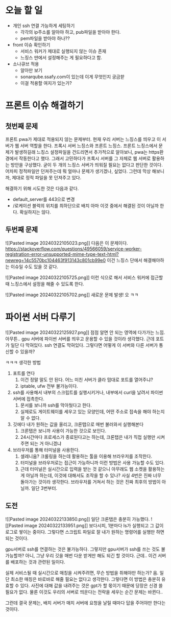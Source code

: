 # 오늘 할 일
- 개인 ssh 연결  가능하게 세팅하기
	- 각각의 ip주소를 알아야 하고, pub파일을 받아야 한다.
	-  pem파일을 받아야 하나??
- front 이슈 확인하기
	- 서비스 워커가 제대로 실행되지 않는 이슈 존재
	- 느징스 딴에서 설정해주는 게 필요하다고 함.
- 소나큐브 적용
	- 알아만 보기
	- sonarqube.ssafy.com이 있는데 이게 무엇인지 궁금핟
	- 이걸 적용할 여지가 있는가?
# 프론트 이슈 해결하기
## 첫번째 문제
프론트 pwa가 제대로 적용되지 않는 문제부터.
현재 우리 서버는 느징스를 띄우고 이 서버가 웹 서버 역할을 한다.
프록시 서버 느징스와 프론트 느징스.
프론트 느징스에서 문제가 발생하길래 느징스 설정파일을 건드리면서 추가적으로 알아보니, pwa는 https환경에서 작동한다고 했다. 
그래서 고민하다가 프록시 서버를 그 자체로 웹 서버로 활용하는 방안을 구상했다.
굳이 두 개의 느징스 서버가 띄워질 필요는 없다고 판단한 것이다. 어차피 정적파일만 던져주는데 뭐 얼마나 문제가 생기겠나, 싶었다.
그런데 막상 해보니까, 제대로 정적 파일을 못 던져주고 있다.

해결하기 위해 시도한 것은 다음과 같다.
- default_server를 443으로 변경
- /로케이션 블럭의 위치를 최하단으로 배치
아마 이것 중에서 해결된 것이 아닐까 한다. 확실하지는 않다.
## 두번째 문제
![[Pasted image 20240322105023.png]]
다음은 이 문제이다.
https://stackoverflow.com/questions/49566059/service-worker-registration-error-unsupported-mime-type-text-html?newreg=14c5570bc104463f913143c801cb99e0
이건 느징스 단에서 해결해야하는 이슈일 수도 있을 것 같다. 

![[Pasted image 20240322105725.png]]
이런 식으로 해서 서비스 워커에 접근할 때 느징스에서 설정을 해줄 수 있도록 한다. 

![[Pasted image 20240322105702.png]]
새로운 문제 발생!
오 ㅋㅋ

# 파이썬 서버 다루기
![[Pasted image 20240322125927.png]]
점점 알면 안 되는 영역에 다가가는 느낌. 아무튼..
gpu  서버에 파이썬 서버를 띄우고 운용할 수 있을 것이라 생각했다. 근데 포트가 일단 다 막혀있다. 
ssh 연결도 막혀있다. 그렇다면 어떻게 이 서버와 다른 서버가 통신할 수 있을까?

ㅋㅋㅋ
생각한 방법
1. 포트를 연다
	1. 이건 정말 말도 안 된다. 어느 미친 서버가 클라 맘대로 포트를 열어주냐?
	2. iptable, ufw 전부 불가능이다.
2. ssh를 사용해서 내부의 스크립트를 실행시키거나, 내부에서 curl을 날려서 파이썬 서버에 접촉한다.
	1. 문서를 보니까 ssh를 막아뒀다고 한다.
	2. 실제로도 게이트웨이를 세우고 있는 모양인데, 어떤 주소로 접속을 해야 하는지 알 수 없다.
3. 깃에다 내가 원하는 값을 올리고, 크론탭으로 매번 불러와서 실행해본다
	1. 크론탭은 보니까 사용이 가능한 것으로 보인다. 
	2. 24시간마다 프로세스가 종료된다고는 하는데, 크론탭은 내가 직접 실행만 시켜주면 되는 거 아니겠냐
4. 브라우저를 통해 터미널을 사용한다.
	1. 셀레니움? 크롤링을 하는데 활용하는 툴을 이용해 브라우저를 조작한다.
	2. 터미널을 브라우저로는 접근이 가능하니까 이런 방법은 사용 가능할 수도 있다.
	3. 근데 터미널은 실시간으로 입력을 받는 것 같으니 아무래도 웹 소켓을 활용하는 게 아닐까 하는데, 이것에 대해서도 조작을 할 수 있나?
사실 4번은 진짜 너무 돌아가는 것이라 생각한다. 브라우저를 거쳐서 하는 것은 진짜 최후의 방법이 아닐까.
일단 3번부터.
## 도전
![[Pasted image 20240322133850.png]]
일단 크론탭은 충분히 가능했다.
![[Pasted image 20240322133951.png]]
보다시피, 1분마다 ls가 실행되고 그 값이 로그로 쌓이는 중이다.
그렇다면 스크립트 파일로 잘 내가 원하는 명령어를 실행만 하면 되는 것이다. 

gpu서버로 ssh를 연결하는 것은 불가능하다.
그렇지만 gpu서버가 ssh를 쓰는 것도 불가능할까?
아니, 그냥 우리 깃을 매번 다운 받게만 해도 되긴 할 것이다. 
근데.. 이건 서버를 배포하는 것과 관련된 일이다.

실제 서비스될 때 실시간으로 매칭을 시켜주려면, 무슨 방법을 취해야만 하는가?
음. 일단 최소한 매칭은 바로바로 해줄 필요는 없다고 생각한다. 
그렇다면 이 방법은 충분히 유효할 수 있다. 
사진에 대해 값을 내려주는 것은 gpt가 할 몫이기 때문에 당장은 신경 쓸 필요가 없다.
물론 이것도 우리의 서버로 띄운다는 전략을 세우는 순간 문제는 바뀐다..

그런데 결국 문제는, 배치 서버가 매치 서버에 요청을 날릴 때마다 답을 주어야만 한다는 것이다.